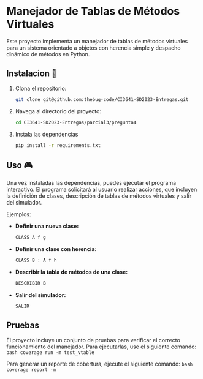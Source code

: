 # Manejador de Tablas de Métodos Virtuales
Este proyecto implementa un manejador de tablas de métodos virtuales para un sistema orientado a objetos con herencia simple y despacho dinámico de métodos en Python.

## Instalacion :rocket:

1. Clona el repositorio:

    ```bash
    git clone git@github.com:thebug-code/CI3641-SD2023-Entregas.git
    ```

2. Navega al directorio del proyecto:

    ```bash
    cd CI3641-SD2023-Entregas/parcial3/pregunta4
    ```

3. Instala las dependencias 

    ```bash
    pip install -r requirements.txt
    ```

## Uso :video_game:

Una vez instaladas las dependencias, puedes ejecutar el programa interactivo. El programa solicitará al usuario realizar acciones, que incluyen la definición de clases, descripción de tablas de métodos virtuales y salir del simulador.

Ejemplos:

- **Definir una nueva clase:**
    ```bash
    CLASS A f g
    ```

- **Definir una clase con herencia:**
    ```bash
    CLASS B : A f h
    ```

- **Describir la tabla de métodos de una clase:**
    ```bash
    DESCRIBIR B
    ```

- **Salir del simulador:**
    ```bash
    SALIR
    ```

## Pruebas

El proyecto incluye un conjunto de pruebas para verificar el correcto funcionamiento del manejador. Para ejecutarlas, use el siguiente comando:
    ```bash
    coverage run -m test_vtable
    ```

Para generar un reporte de cobertura, ejecute el siguiente comando:
    ```bash
    coverage report -m
    ```

